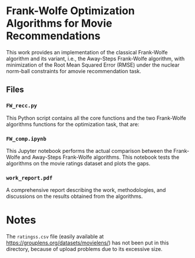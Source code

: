 # Frank-Wolfe Optimization Algorithms for Movie Recommendations

This work provides an implementation of the classical Frank-Wolfe algorithm and its variant, i.e., the Away-Steps Frank-Wolfe algorithm, with minimization of the Root Mean Squared Error (RMSE) under the nuclear norm-ball constraints for amovie recommendation task.

## Files

### `FW_recc.py`

This Python script contains all the core functions and the two Frank-Wolfe algorithms functions for the optimization task, that are:

### `FW_comp.ipynb`

This Jupyter notebook performs the actual comparison between the Frank-Wolfe and Away-Steps Frank-Wolfe algorithms. This notebook tests the algorithms on the movie ratings dataset and plots the gaps.

### `work_report.pdf`

A comprehensive report describing the work, methodologies, and discussions on the results obtained from the algorithms.

# Notes

The `ratingss.csv` file (easily available at https://grouplens.org/datasets/movielens/) has not been put in this directory, because of upload problems due to its excessive size.

